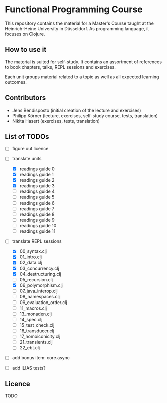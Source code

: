 # Functional Programming Course

This repository contains the material for a Master's Course taught at the Heinrich-Heine University in Düsseldorf.
As programming language, it focuses on Clojure.


## How to use it

The material is suited for self-study.
It contains an assortment of references to book chapters, talks, REPL sessions and exercises.

Each unit groups material related to a topic as well as all expected learning outcomes.


## Contributors

- Jens Bendisposto (initial creation of the lecture and exercises)
- Philipp Körner (lecture, exercises, self-study course, tests, translation)
- Nikita Hasert (exercises, tests, translation)


## List of TODOs

- [ ] figure out licence
- [ ] translate units
  - [x] readings guide 0
  - [x] readings guide 1
  - [x] readings guide 2
  - [x] readings guide 3
  - [ ] readings guide 4
  - [ ] readings guide 5
  - [ ] readings guide 6
  - [ ] readings guide 7
  - [ ] readings guide 8
  - [ ] readings guide 9
  - [ ] readings guide 10
  - [ ] readings guide 11
- [ ] translate REPL sessions
  - [x] 00_syntax.clj
  - [x] 01_intro.clj
  - [x] 02_data.clj
  - [x] 03_concurrency.clj
  - [x] 04_destructuring.clj
  - [ ] 05_recursion.clj
  - [x] 06_polymorphism.clj
  - [ ] 07_java_interop.clj
  - [ ] 08_namespaces.clj
  - [ ] 09_evaluation_order.clj
  - [ ] 11_macros.clj
  - [ ] 13_monaden.clj
  - [ ] 14_spec.clj
  - [ ] 15_test_check.clj
  - [ ] 16_transducer.clj
  - [ ] 17_homoiconicity.clj
  - [ ] 21_transients.clj
  - [ ] 22_ebt.clj
- [ ] add bonus item: core.async
- [ ] add ILIAS tests?


## Licence

TODO
